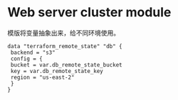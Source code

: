 # Web server cluster module 
模版将变量抽象出来，给不同环境使用。
```
data "terraform_remote_state" "db" {
 backend = "s3"
 config = {
 bucket = var.db_remote_state_bucket
 key = var.db_remote_state_key
 region = "us-east-2"
 }
}

```